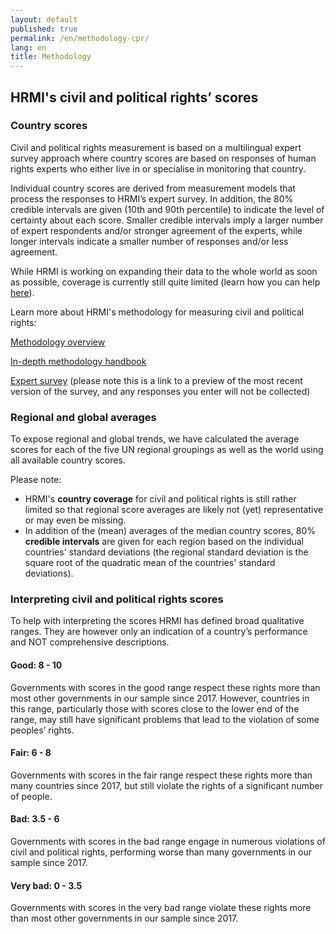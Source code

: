 ```yaml
---
layout: default
published: true
permalink: /en/methodology-cpr/
lang: en
title: Methodology
---
```


## HRMI's civil and political rights’ scores

### Country scores

Civil and political rights measurement is based on a multilingual expert survey approach where country scores are based on responses of human rights experts who either live in or specialise in monitoring that country.

Individual country scores are derived from measurement models that process the responses to HRMI’s expert survey. In addition, the 80% credible intervals are given (10th and 90th percentile) to indicate the level of certainty about each score. Smaller credible intervals imply a larger number of expert respondents and/or stronger agreement of the experts, while longer intervals indicate a smaller number of responses and/or less agreement.

While HRMI is working on expanding their data to the whole world as soon as possible, coverage is currently still quite limited (learn how you can help [here](https://humanrightsmeasurement.org/do-you-want-hrmi-human-rights-scores-for-your-country)).

Learn more about HRMI's methodology for measuring civil and political rights:

[Methodology overview](https://humanrightsmeasurement.org/methodology/measuring-civil-political-rights/)

[In-depth methodology handbook](https://humanrightsmeasurement.org/methodology-handbook/)

[Expert survey](https://ugeorgia.ca1.qualtrics.com/jfe/preview/SV_72IQjpYjeCbIw3b?Q_SurveyVersionID=current&Q_CHL=preview) (please note this is a link to a preview of the most recent version of the survey, and any responses you enter will not be collected)

### Regional and global averages

To expose regional and global trends, we have calculated the average scores for each of the five UN regional groupings as well as the world using all available country scores.

Please note:

* HRMI's **country coverage** for civil and political rights is still rather limited so that regional score averages are likely not (yet) representative or may even be missing.
* In addition of the (mean) averages of the median country scores, 80% **credible intervals** are given for each region based on the individual countries' standard deviations (the regional standard deviation is the square root of the quadratic mean of the countries' standard deviations).  

### Interpreting civil and political rights scores

To help with interpreting the scores HRMI has defined broad qualitative ranges. They are however only an indication of a country’s performance and NOT comprehensive descriptions.

#### Good: 8 - 10

Governments with scores in the good range respect these rights more than most other governments in our sample since 2017. However, countries in this range, particularly those with scores close to the lower end of the range, may still have significant problems that lead to the violation of some peoples’ rights.

#### Fair: 6 - 8

Governments with scores in the fair range respect these rights more than many countries since 2017, but still violate the rights of a significant number of people.

#### Bad: 3.5 - 6

Governments with scores in the bad range engage in numerous violations of civil and political rights, performing worse than many governments in our sample since 2017.

#### Very bad: 0 - 3.5

Governments with scores in the very bad range violate these rights more than most other governments in our sample since 2017.
